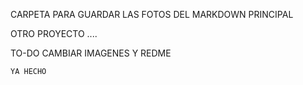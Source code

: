 CARPETA PARA GUARDAR LAS FOTOS DEL MARKDOWN PRINCIPAL


OTRO PROYECTO ....

TO-DO
    CAMBIAR IMAGENES Y REDME 

    YA HECHO 


